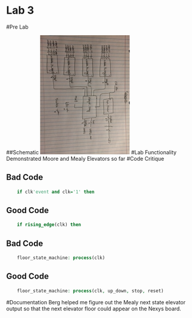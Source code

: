 Lab 3
==========

#Pre Lab

##Schematic
![Alt Text](https://github.com/RyanRedhead/Lab3/blob/master/schematic.jpg?raw=true)
#Lab Functionality
Demonstrated Moore and Mealy Elevators so far
#Code Critique
## Bad Code
```vhdl
	if clk'event and clk='1' then
```
## Good Code
```vhdl
	if rising_edge(clk) then
```
## Bad Code
```vhdl
	floor_state_machine: process(clk)
```
## Good Code
```vhdl
	floor_state_machine: process(clk, up_down, stop, reset)
```
#Documentation
Berg helped me figure out the Mealy next state elevator output so that the next elevator floor could appear on the Nexys board.
